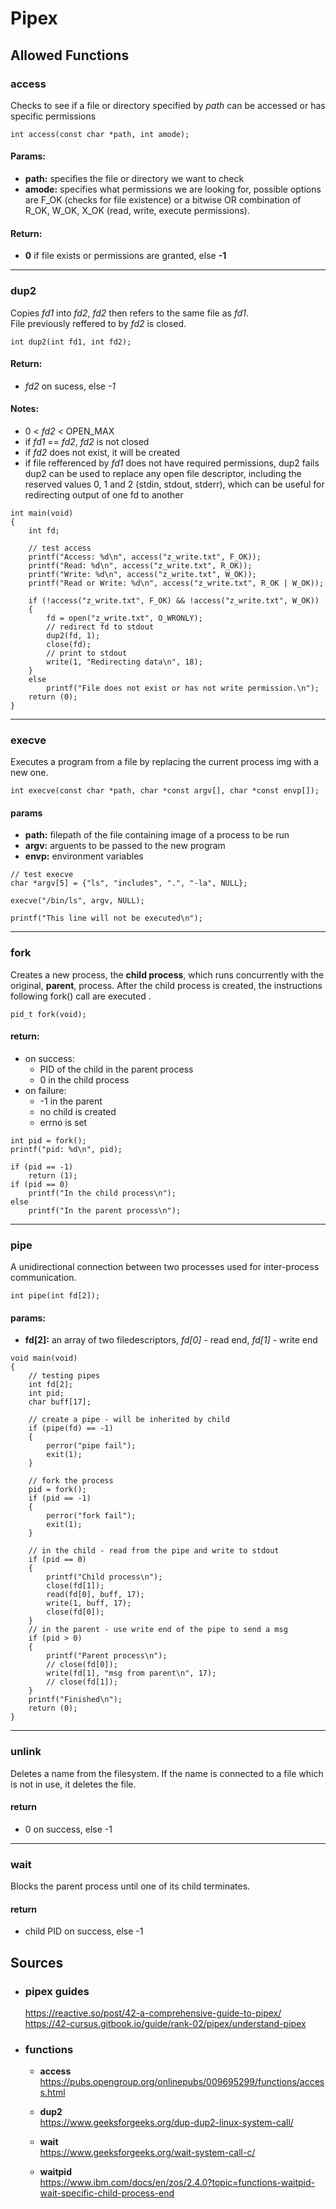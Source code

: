 
Pipex
===

Allowed Functions
---

### access

Checks to see if a file or directory specified by *path* can be accessed or has specific permissions <br>

~~~
int access(const char *path, int amode);
~~~

#### Params: <br>
- **path:** specifies the file or directory we want to check <br>
- **amode:** specifies what permissions we are looking for, possible options are F_OK (checks for file existence) or a bitwise OR combination of R_OK, W_OK, X_OK (read, write, execute permissions). <br>
#### Return: <br>
- **0** if file exists or permissions are granted, else **-1**

---

### dup2

Copies *fd1* into *fd2*, *fd2* then refers to the same file as *fd1*. <br>
File previously reffered to by *fd2* is closed.

~~~
int dup2(int fd1, int fd2);
~~~

#### Return: <br>
- *fd2* on sucess, else *-1*

#### Notes: <br>
- 0 < *fd2* < OPEN_MAX
- if *fd1* == *fd2*, *fd2* is not closed
- if *fd2* does not exist, it will be created
- if file refferenced by *fd1* does not have required permissions, dup2 fails
dup2 can be used to replace any open file descriptor, including the reserved values 0, 1 and 2 (stdin, stdout, stderr), which can be useful for redirecting output of one fd to another

~~~
int main(void)
{
	int fd;

	// test access
	printf("Access: %d\n", access("z_write.txt", F_OK));
	printf("Read: %d\n", access("z_write.txt", R_OK));
	printf("Write: %d\n", access("z_write.txt", W_OK));
	printf("Read or Write: %d\n", access("z_write.txt", R_OK | W_OK));

	if (!access("z_write.txt", F_OK) && !access("z_write.txt", W_OK))
	{
		fd = open("z_write.txt", O_WRONLY);
		// redirect fd to stdout
		dup2(fd, 1);
		close(fd);
		// print to stdout
		write(1, "Redirecting data\n", 18);
	}
	else
		printf("File does not exist or has not write permission.\n");
	return (0);
}
~~~

---

### execve

Executes a program from a file by replacing the current process img with a new one.

~~~
int execve(const char *path, char *const argv[], char *const envp[]);
~~~

#### params
- **path:** filepath of the file containing image of a process to be run
- **argv:** arguents to be passed to the new program
- **envp:** environment variables

~~~
// test execve
char *argv[5] = {"ls", "includes", ".", "-la", NULL};

execve("/bin/ls", argv, NULL);

printf("This line will not be executed\n");

~~~

---

### fork

Creates a new process, the **child process**, which runs concurrently with the original, **parent**, process. After the child process is created, the instructions following fork() call are executed .

~~~
pid_t fork(void);
~~~

#### return:
- on success:
	- PID of the child in the parent process
	- 0 in the child process
- on failure:
	- -1 in the parent
	- no child is created
	- errno is set

~~~
int pid = fork();
printf("pid: %d\n", pid);

if (pid == -1)
	return (1);
if (pid == 0)
	printf("In the child process\n");
else
	printf("In the parent process\n");
~~~

---

### pipe

A unidirectional connection between two processes used for inter-process communication.

~~~
int pipe(int fd[2]);
~~~

#### params:
- **fd[2]:** an array of two filedescriptors, *fd[0]* - read end, *fd[1]* - write end

~~~
void main(void)
{
	// testing pipes
	int fd[2];
	int pid;
	char buff[17];

	// create a pipe - will be inherited by child
	if (pipe(fd) == -1)
	{
		perror("pipe fail");
		exit(1);
	}

	// fork the process
	pid = fork();
	if (pid == -1)
	{
		perror("fork fail");
		exit(1);
	}

	// in the child - read from the pipe and write to stdout
	if (pid == 0)
	{
		printf("Child process\n");
		close(fd[1]);
		read(fd[0], buff, 17);
		write(1, buff, 17);
		close(fd[0]);
	}
	// in the parent - use write end of the pipe to send a msg
	if (pid > 0)
	{
		printf("Parent process\n");
		// close(fd[0]);
		write(fd[1], "msg from parent\n", 17);
		// close(fd[1]);
	}
	printf("Finished\n");
	return (0);
}
~~~

---

### unlink

Deletes a name from the filesystem. If the name is connected to a file which is not in use, it deletes the file.

#### return
- 0 on success, else -1

---

### wait

Blocks the parent process until one of its child terminates.

#### return
- child PID on success, else -1

Sources
---

- ### pipex guides <br>

	https://reactive.so/post/42-a-comprehensive-guide-to-pipex/ <br>
	https://42-cursus.gitbook.io/guide/rank-02/pipex/understand-pipex <br>


- ### functions <br>

	- **access** <br>
		https://pubs.opengroup.org/onlinepubs/009695299/functions/access.html <br>

	- **dup2** <br>
		https://www.geeksforgeeks.org/dup-dup2-linux-system-call/ <br>

	- **wait** <br>
		https://www.geeksforgeeks.org/wait-system-call-c/ <br>

	- **waitpid** <br>
		https://www.ibm.com/docs/en/zos/2.4.0?topic=functions-waitpid-wait-specific-child-process-end


